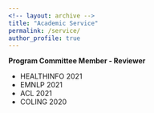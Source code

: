 ```yaml
---
<!-- layout: archive -->
title: "Academic Service"
permalink: /service/
author_profile: true
---
```

**Program Committee Member - Reviewer**  
* HEALTHINFO 2021 
* EMNLP 2021
* ACL 2021
* COLING 2020
